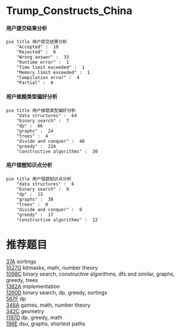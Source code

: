 # Trump_Constructs_China

<!-- tabs:start -->



#### **用户提交结果分析**

```mermaid
pie title 用户提交结果分析
    "Accepted" :  10
    "Rejected" :  0
    "Wrong answer" :  33
    "Runtime error" :  1
    "Time limit exceeded" :  1
    "Memory limit exceeded" :  1
    "Compilation error" :  4
    "Partial" :  0
```

#### **用户做题类型偏好分析**

```mermaid
pie title 用户做题类型偏好分析
    "data structures" :  64
    "binary search" :  7
    "dp" :  66
    "graphs" :  24
    "trees" :  4
    "divide and conquer" :  48
    "greedy" :  224
    "constructive algorithms" :  30
```
#### **用户错题知识点分析**

```mermaid
pie title 用户错题知识点分析
    "data structures" :  6
    "binary search" :  0
    "dp" :  13
    "graphs" :  30
    "trees" :  0
    "divide and conquer" :  0
    "greedy" :  17
    "constructive algorithms" :  12
```



<!-- tabs:end -->
# 推荐题目
[37A](https://codeforces.com/contest/37/problem/A)		sortings		  
[1027G](https://codeforces.com/contest/1027/problem/G)		bitmasks,
                        math,
                        number theory		  
[1098C](https://codeforces.com/contest/1098/problem/C)		binary search,
                        constructive algorithms,
                        dfs and similar,
                        graphs,
                        greedy,
                        trees		  
[1362A](https://codeforces.com/contest/1362/problem/A)		implementation		  
[1260D](https://codeforces.com/contest/1260/problem/D)		binary search,
                        dp,
                        greedy,
                        sortings		  
[567F](https://codeforces.com/contest/567/problem/F)		dp		  
[346A](https://codeforces.com/contest/346/problem/A)		games,
                        math,
                        number theory		  
[342C](https://codeforces.com/contest/342/problem/C)		geometry		  
[1197D](https://codeforces.com/contest/1197/problem/D)		dp,
                        greedy,
                        math		  
[196E](https://codeforces.com/contest/196/problem/E)		dsu,
                        graphs,
                        shortest paths		  
